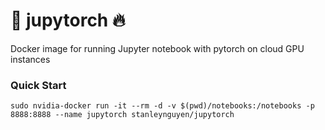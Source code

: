 # 🐳 jupytorch 🔥
Docker image for running Jupyter notebook with pytorch on cloud GPU instances

### Quick Start

```
sudo nvidia-docker run -it --rm -d -v $(pwd)/notebooks:/notebooks -p 8888:8888 --name jupytorch stanleynguyen/jupytorch
```
